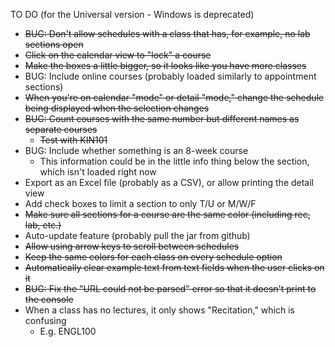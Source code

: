 TO DO (for the Universal version - Windows is deprecated)
* ~~BUG: Don't allow schedules with a class that has, for example, no lab sections open~~
* ~~Click on the calendar view to "lock" a course~~
* ~~Make the boxes a little bigger, so it looks like you have more classes~~
* BUG: Include online courses (probably loaded similarly to appointment sections)
* ~~When you're on calendar "mode" or detail "mode," change the schedule being displayed when the selection changes~~
* ~~BUG: Count courses with the same number but different names as separate courses~~
  * ~~Test with KIN101~~
* BUG: Include whether something is an 8-week course
  * This information could be in the little info thing below the section, which isn't loaded right now
* Export as an Excel file (probably as a CSV), or allow printing the detail view
* Add check boxes to limit a section to only T/U or M/W/F
* ~~Make sure all sections for a course are the same color (including rec, lab, etc.)~~
* Auto-update feature (probably pull the jar from github)
* ~~Allow using arrow keys to scroll between schedules~~
* ~~Keep the same colors for each class on every schedule option~~
* ~~Automatically clear example text from text fields when the user clicks on it~~
* ~~BUG: Fix the "URL could not be parsed" error so that it doesn't print to the console~~
* When a class has no lectures, it only shows "Recitation," which is confusing
  * E.g. ENGL100